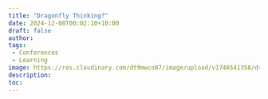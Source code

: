 ```yaml
---
title: "Dragonfly Thinking?"
date: 2024-12-08T00:02:10+10:00
draft: false
author:
tags:
 - Conferences
 - Learning
image: https://res.cloudinary.com/dt9mwco87/image/upload/v1746541358/dragonfly_oh8kwl.jpg
description:
toc:
--- 
```


<!-- --- hugo theme archetype:
title: "Dragonfly"
date: 2025-05-07T00:02:10+10:00
draft: true
author:
tags:
image:
description:
toc:
--- -->